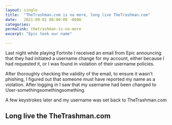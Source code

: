 ```yaml
---
layout: single
title:  "TheTrashman.com is no more, long live TheTrashman.com"
date:   2021-09-01 08:00:00 -0600
categories: 
permalink: thetrashman-is-no-more
excerpt: "Epic took our name"

---
```


Last night while playing Fortnite I received an email from Epic announcing that they had initiated a username change for my account, either because I had requested it, or I was found in violation of their username policies.

After thoroughly checking the validity of the email, to ensure it wasn't phishing, I figured out that someone must have reported my name as a violation. After logging in I saw that my username had been changed to User-somethingsomethingsomething. 

A few keystrokes later and my username was set back to TheTrashman.com

## Long live the TheTrashman.com